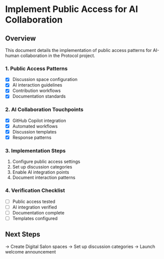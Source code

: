 # Implement Public Access for AI Collaboration

## Overview
This document details the implementation of public access patterns for AI-human collaboration in the Protocol project.

### 1. Public Access Patterns
- [x] Discussion space configuration
- [x] AI interaction guidelines
- [x] Contribution workflows
- [x] Documentation standards

### 2. AI Collaboration Touchpoints
- [x] GitHub Copilot integration
- [x] Automated workflows
- [x] Discussion templates
- [x] Response patterns

### 3. Implementation Steps
1. Configure public access settings
2. Set up discussion categories
3. Enable AI integration points
4. Document interaction patterns

### 4. Verification Checklist
- [ ] Public access tested
- [ ] AI integration verified
- [ ] Documentation complete
- [ ] Templates configured

## Next Steps
→ Create Digital Salon spaces
→ Set up discussion categories
→ Launch welcome announcement
